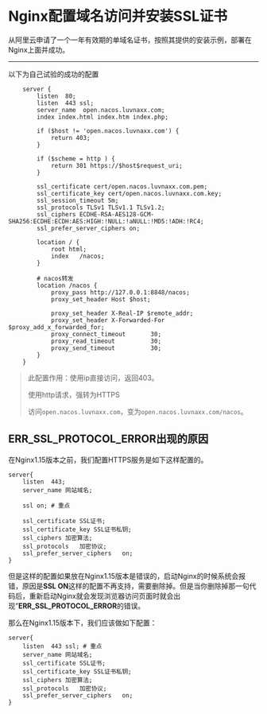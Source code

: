# Nginx配置域名访问并安装SSL证书

从阿里云申请了一个一年有效期的单域名证书，按照其提供的安装示例，部署在Nginx上面并成功。

<!--more-->

------

以下为自己试验的成功的配置

```nginx
    server {
		listen	80;
        listen	443 ssl;
        server_name  open.nacos.luvnaxx.com;
        index index.html index.htm index.php;
         
        if ($host != 'open.nacos.luvnaxx.com') {
        	return 403;
        }
        
        if ($scheme = http ) {
			return 301 https://$host$request_uri;
		}
        
 		ssl_certificate cert/open.nacos.luvnaxx.com.pem;
        ssl_certificate_key cert/open.nacos.luvnaxx.com.key;
        ssl_session_timeout 5m;
        ssl_protocols TLSv1 TLSv1.1 TLSv1.2;
        ssl_ciphers ECDHE-RSA-AES128-GCM-SHA256:ECDHE:ECDH:AES:HIGH:!NULL:!aNULL:!MD5:!ADH:!RC4;
        ssl_prefer_server_ciphers on;
        
        location / {
        	root html;
            index	/nacos;
        }
        
        # nacos转发
        location /nacos {
        	proxy_pass http://127.0.0.1:8848/nacos;
            proxy_set_header Host $host;

            proxy_set_header X-Real-IP $remote_addr;
            proxy_set_header X-Forwarded-For $proxy_add_x_forwarded_for;
            proxy_connect_timeout       30;
            proxy_read_timeout          30;
            proxy_send_timeout          30;
        }
    }
```

> 此配置作用：使用ip直接访问，返回403。
>
> 使用http请求，强转为HTTPS
>
> 访问`open.nacos.luvnaxx.com`，变为`open.nacos.luvnaxx.com/nacos`。



## ERR_SSL_PROTOCOL_ERROR出现的原因

在Nginx1.15版本之前，我们配置HTTPS服务是如下这样配置的。

```nginx
server{
	listen	443;
	server_name	网站域名;
	
    ssl	on; # 重点
	
    ssl_certificate	SSL证书;
	ssl_certificate_key	SSL证书私钥;
	ssl_ciphers	加密算法;
	ssl_protocols	加密协议;
	ssl_prefer_server_ciphers	on;
}
```

但是这样的配置如果放在Nginx1.15版本是错误的，启动Nginx的时候系统会报错，原因是**SSL  ON**这样的配置不再支持，需要删除掉。但是当你删除掉那一句代码后，重新启动Nginx就会发现浏览器访问页面时就会出现”**ERR_SSL_PROTOCOL_ERROR**的错误。

那么在Nginx1.15版本下，我们应该做如下配置：

```nginx
server{
	listen	443 ssl; # 重点
	server_name	网站域名;
	ssl_certificate	SSL证书;
	ssl_certificate_key	SSL证书私钥;
	ssl_ciphers	加密算法;
	ssl_protocols	加密协议;
	ssl_prefer_server_ciphers	on;
}
```

